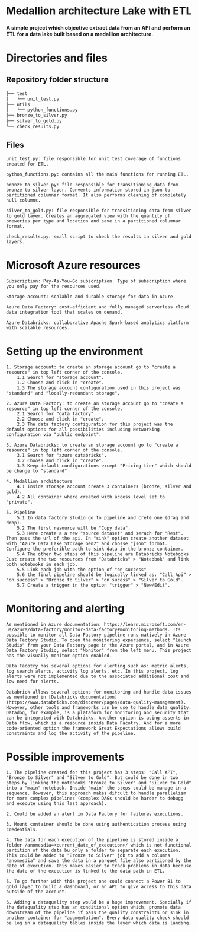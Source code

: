 # Medallion architecture Lake with ETL 

#### A simple project which objective extract data from an API and perform an ETL for a data lake built based on a medallion architecture.

# Directories and files

## Repository folder structure

```bash
├── test
│   └── unit_test.py
├── utils
│   └── python_functions.py
├── bronze_to_silver.py
├── silver_to_gold.py
└── check_results.py
```

## Files

    unit_test.py: file responsible for unit test coverage of functions created for ETL.

    python_functions.py: contains all the main functions for running ETL.

    bronze_to_silver.py: file responsible for transitioning data from bronze to silver layer. Converts information stored in json to partitioned columnar format. It also performs cleaning of completely null columns.

    silver_to_gold.py: file responsible for transitioning data from silver to gold layer. Creates an aggregated view with the quantity of breweries per type and location and save in a partitioned columnar format.
    
    check_results.py: small script to check the results in silver and gold layers.

# Microsoft Azure resources

    Subscription: Pay-As-You-Go subscription. Type of subscription where you only pay for the resources used.

    Storage account: scalable and durable storage for data in Azure.

    Azure Data Factory: cost-efficient and fully managed serverless cloud data integration tool that scales on demand.

    Azure Databricks: collaborative Apache Spark-based analytics platform with scalable resources.

# Setting up the environment

    1. Storage account: to create an storage account go to "create a resource" in top left corner of the console.
        1.1 Search for "storage account".
        1.2 Choose and click in "create".
        1.3 The storage account configuration used in this project was "standard" and "locally-redundant storage".

    2. Azure Data Factory: to create an storage account go to "create a resource" in top left corner of the console.
        2.1 Search for "data factory".
        2.2 Choose and click in "create".
        2.3 The data factory configuration for this project was the default options for all possibilities including Networking configuration via "public endpoint".

    3. Azure Databricks: to create an storage account go to "create a resource" in top left corner of the console.
        3.1 Search for "azure databricks".
        3.2 Choose and click in "create".
        3.3 Keep default configurations except "Pricing tier" which should be change to "standard"

    4. Medallion architecture
        4.1 Inside storage account create 3 containers (bronze, silver and gold).
        4.2 All container where created with access level set to "private".

    5. Pipeline
        5.1 In data factory studio go to pipeline and crete one (drag and drop).
        5.2 The first resource will be "Copy data".
        5.3 Here create a a new "source dataset" and serach for "Rest". Then pass the url of the api. In "sink" option create another dataset with "Azure Data Lake Storage Gen2" and chosse "json" format. Configure the preferible path to sink data in the bronze container.
        5.4 The other two steps of this pipeline are Databricks Notebooks. Just create the two resources from "Databricks" > "Notebbok" and link both notebooks in each job.
        5.5 Link each job with the option of "on success"
        5.6 the final pipeline should be logically linked as: "Call Api" > "on success" > "Bronze to Silver" > "on sucess" > "Silver to Gold".
        5.7 Create a trigger in the option "trigger" > "New/Edit".


# Monitoring and alerting

    As mentioned in Azure documentation: https://learn.microsoft.com/en-us/azure/data-factory/monitor-data-factory#monitoring-methods. Its possible to monitor all Data Factory pipeline runs natively in Azure Data Factory Studio. To open the monitoring experience, select "Launch Studio" from your Data Factory page in the Azure portal, and in Azure Data Factory Studio, select "Monitor" from the left menu. This project has the visually monitor option enabled.

    Data Facotry has several options for alerting such as: metric alerts, log search alerts, activity log alerts, etc. In this project, log alerts were not implemented due to the associated additional cost and low need for alerts.

    Databrick allows several options for monitoring and handle data issues as mentioned in [Databricks documentation](https://www.databricks.com/discover/pages/data-quality-management). However, other tools and frameworks can be use to handle data quality. Datadog, for example, is a plataform for monitoring and security that can be integrated with Databricks. Another option is using asserts in Data flow, which is a resource inside Data Facotry. And for a more code-oriented option the framework Great Expectations allows build constraints and log the activity of the pipeline.

# Possible improvements

    1. The pipeline created for this project has 3 steps: "Call API", "Bronze to Silver" and "Silver to Gold". But could be done in two steps by linking the notebooks "Bronze to Silver" and "Silver to Gold" into a "main" notebook. Inside "main" the steps could be manage in a sequence. However, this approach makes difcult to handle parallelism for more complex pipelines (complex DAGs should be harder to debugg and execute using this last approach).

    2. Could be added an alert in Data Factory for failures executions.

    3. Mount container should be done using authentication process using credentials.

    4. The data for each execution of the pipeline is stored inside a folder /anomesdia=<current_date_of_execution>/ which is not functional partition of the data bu only a folder to separate each execution. This could be added to "Bronze to Silver" job to add a columns "anomesdia" and save the data in a parquet file also partiioned by the date of execution. This makes easier to track problems in data becouse the date of the execution is linked to the data path in ETL.

    5. To go further with this project one could connect a Power Bi to gold layer to build a dashboard, or an API to give access to this data outside of the account.

    6. Adding a dataquality step would be a huge improvement. Specially if the dataquality step has an conditional option which, promote data downstream of the pipeline if pass the quality constraints or sink in another container for "augmentation". Every data quality check should be log in a dataquality tables inside the layer which data is landing.